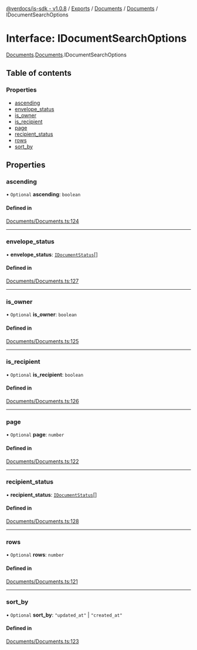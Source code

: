 [@verdocs/js-sdk - v1.0.8](../README.md) / [Exports](../modules.md) / [Documents](../modules/Documents.md) / [Documents](../modules/Documents.Documents-1.md) / IDocumentSearchOptions

# Interface: IDocumentSearchOptions

[Documents](../modules/Documents.md).[Documents](../modules/Documents.Documents-1.md).IDocumentSearchOptions

## Table of contents

### Properties

- [ascending](Documents.Documents-1.IDocumentSearchOptions.md#ascending)
- [envelope_status](Documents.Documents-1.IDocumentSearchOptions.md#envelope_status)
- [is_owner](Documents.Documents-1.IDocumentSearchOptions.md#is_owner)
- [is_recipient](Documents.Documents-1.IDocumentSearchOptions.md#is_recipient)
- [page](Documents.Documents-1.IDocumentSearchOptions.md#page)
- [recipient_status](Documents.Documents-1.IDocumentSearchOptions.md#recipient_status)
- [rows](Documents.Documents-1.IDocumentSearchOptions.md#rows)
- [sort_by](Documents.Documents-1.IDocumentSearchOptions.md#sort_by)

## Properties

### ascending

• `Optional` **ascending**: `boolean`

#### Defined in

[Documents/Documents.ts:124](https://github.com/Verdocs/js-sdk/blob/main/src/Documents/Documents.ts#L124)

___

### envelope\_status

• **envelope\_status**: [`IDocumentStatus`](../modules/Documents.Documents-1.md#idocumentstatus)[]

#### Defined in

[Documents/Documents.ts:127](https://github.com/Verdocs/js-sdk/blob/main/src/Documents/Documents.ts#L127)

___

### is\_owner

• `Optional` **is\_owner**: `boolean`

#### Defined in

[Documents/Documents.ts:125](https://github.com/Verdocs/js-sdk/blob/main/src/Documents/Documents.ts#L125)

___

### is\_recipient

• `Optional` **is\_recipient**: `boolean`

#### Defined in

[Documents/Documents.ts:126](https://github.com/Verdocs/js-sdk/blob/main/src/Documents/Documents.ts#L126)

___

### page

• `Optional` **page**: `number`

#### Defined in

[Documents/Documents.ts:122](https://github.com/Verdocs/js-sdk/blob/main/src/Documents/Documents.ts#L122)

___

### recipient\_status

• **recipient\_status**: [`IDocumentStatus`](../modules/Documents.Documents-1.md#idocumentstatus)[]

#### Defined in

[Documents/Documents.ts:128](https://github.com/Verdocs/js-sdk/blob/main/src/Documents/Documents.ts#L128)

___

### rows

• `Optional` **rows**: `number`

#### Defined in

[Documents/Documents.ts:121](https://github.com/Verdocs/js-sdk/blob/main/src/Documents/Documents.ts#L121)

___

### sort\_by

• `Optional` **sort\_by**: ``"updated_at"`` \| ``"created_at"``

#### Defined in

[Documents/Documents.ts:123](https://github.com/Verdocs/js-sdk/blob/main/src/Documents/Documents.ts#L123)
